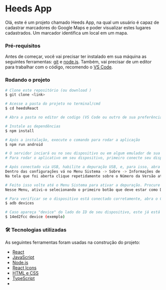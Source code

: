 # Heeds App 
Olá, este é um projeto chamado Heeds App, na qual um usuário é capaz de cadastrar marcadores do Google Maps e poder visualizar estes lugares cadastrados. Um marcador identifica um local em um mapa.
### Pré-requisitos
Antes de começar, você vai precisar ter instalado em sua máquina as seguintes ferramentas:
[git](https://git-scm.com) e [node.js](https://nodejs.org/en/).
Também, vai precisar de um editor para trabalhar com o código, recomendo o [VS Code](https://code.visualstudio.com/).

### Rodando o projeto

```bash
# Clone este repositório (ou download )
$ git clone <link>

# Acesse a pasta do projeto no terminal/cmd
$ cd heedsReact

# Abra a pasta no editor de codigo (VS Code ou outro de sua preferência).

# Instale as dependências
$ npm install

# Após a instalação, execute o comando para rodar a aplicação
$ npm run android

# O servidor inciará ou no seu dispositivo ou em algum emulador de sua preferência.
# Para rodar o aplicativo em seu dispositivo, primeiro conecte seu dispositivo via USB.

# Após conectado via USB, habilite a depuração USB, e, para isso, abra as Configurações do seu dispositivo.
Dentro das configurações vá no Menu Sistema -> Sobre -> Informações de Software.
Na tela que foi aberta clique repetidamente sobre o Número da Versão até aparecer uma mensagem indicando que as opções de desenvolvedor foram ativadas.

# Feito isso volte até o Menu Sistema para ativar a depuração. Procure pela opção Opções de desenvolvedor, que agora deve aparecer na sua lista.
Nesse Menu, ativi-o selecionando o primeiro botão que deve estar como Desativado e depois ative a Depuração USB, logo mais abaixo dessa lista.

# Para verificar se o dispositivo está conectado corretamente, abra o CMD e rode o comando abaixo
$ adb devices

# Caso apareça "device" do lado do ID de seu dispositivo, este já está conectado e pronto para instalar o aplicativo.
$ 14ed2fcc device (exemplo)
```

### 🛠 Tecnologias utilizadas

As seguintes ferramentas foram usadas na construção do projeto:

- [React](https://pt-br.reactjs.org/)
- [JavaScript](https://developer.mozilla.org/pt-BR/docs/Web/JavaScript)
- [Node.js](https://nodejs.org/en/)
- [React Icons](https://react-icons.github.io/react-icons/)
- [HTML e CSS](https://www.w3schools.com/)
- [TypeScript](https://www.typescriptlang.org/)
- 
